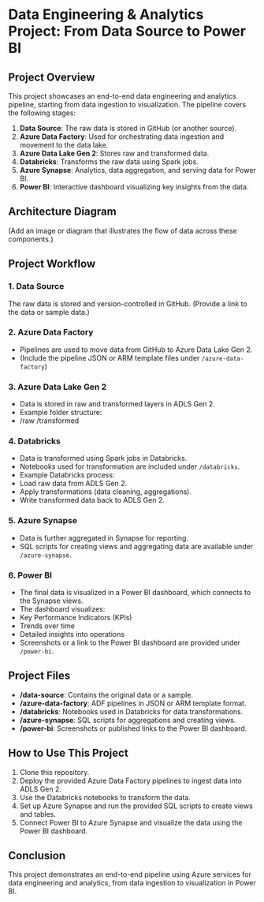 # Data Engineering & Analytics Project: From Data Source to Power BI

## Project Overview

This project showcases an end-to-end data engineering and analytics pipeline, starting from data ingestion to visualization. The pipeline covers the following stages:

1. **Data Source**: The raw data is stored in GitHub (or another source).
2. **Azure Data Factory**: Used for orchestrating data ingestion and movement to the data lake.
3. **Azure Data Lake Gen 2**: Stores raw and transformed data.
4. **Databricks**: Transforms the raw data using Spark jobs.
5. **Azure Synapse**: Analytics, data aggregation, and serving data for Power BI.
6. **Power BI**: Interactive dashboard visualizing key insights from the data.

## Architecture Diagram

(Add an image or diagram that illustrates the flow of data across these components.)

## Project Workflow

### 1. Data Source
The raw data is stored and version-controlled in GitHub. (Provide a link to the data or sample data.)

### 2. Azure Data Factory
- Pipelines are used to move data from GitHub to Azure Data Lake Gen 2.
- (Include the pipeline JSON or ARM template files under `/azure-data-factory`)

### 3. Azure Data Lake Gen 2
- Data is stored in raw and transformed layers in ADLS Gen 2.
- Example folder structure:
- /raw /transformed


### 4. Databricks
- Data is transformed using Spark jobs in Databricks.
- Notebooks used for transformation are included under `/databricks`.
- Example Databricks process:
- Load raw data from ADLS Gen 2.
- Apply transformations (data cleaning, aggregations).
- Write transformed data back to ADLS Gen 2.

### 5. Azure Synapse
- Data is further aggregated in Synapse for reporting.
- SQL scripts for creating views and aggregating data are available under `/azure-synapse`.

### 6. Power BI
- The final data is visualized in a Power BI dashboard, which connects to the Synapse views.
- The dashboard visualizes:
- Key Performance Indicators (KPIs)
- Trends over time
- Detailed insights into operations
- Screenshots or a link to the Power BI dashboard are provided under `/power-bi`.

## Project Files

- **/data-source**: Contains the original data or a sample.
- **/azure-data-factory**: ADF pipelines in JSON or ARM template format.
- **/databricks**: Notebooks used in Databricks for data transformations.
- **/azure-synapse**: SQL scripts for aggregations and creating views.
- **/power-bi**: Screenshots or published links to the Power BI dashboard.

## How to Use This Project

1. Clone this repository.
2. Deploy the provided Azure Data Factory pipelines to ingest data into ADLS Gen 2.
3. Use the Databricks notebooks to transform the data.
4. Set up Azure Synapse and run the provided SQL scripts to create views and tables.
5. Connect Power BI to Azure Synapse and visualize the data using the Power BI dashboard.

## Conclusion

This project demonstrates an end-to-end pipeline using Azure services for data engineering and analytics, from data ingestion to visualization in Power BI.  
